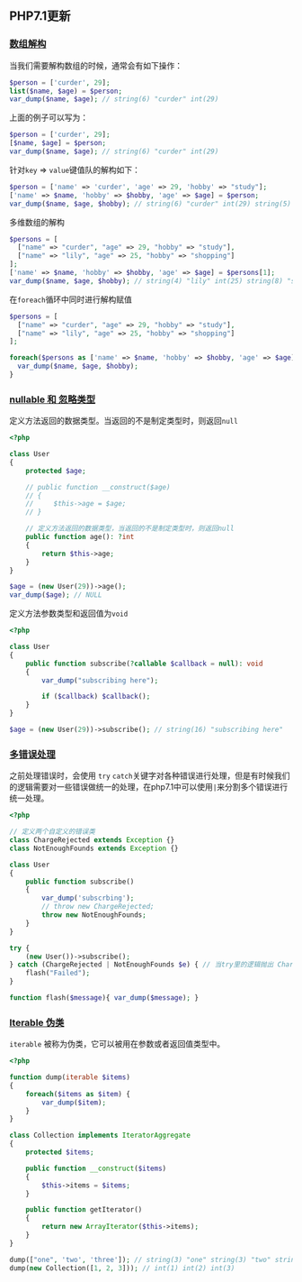 ## PHP7.1更新

### [数组解构](/7.1/array_destructuring.php)

当我们需要解构数组的时候，通常会有如下操作：

```php
$person = ['curder', 29];
list($name, $age) = $person;
var_dump($name, $age); // string(6) "curder" int(29)
```

上面的例子可以写为：

```php
$person = ['curder', 29];
[$name, $age] = $person;
var_dump($name, $age); // string(6) "curder" int(29)
```



针对`key` => `value`键值队的解构如下：

```php
$person = ['name' => 'curder', 'age' => 29, 'hobby' => "study"];
['name' => $name, 'hobby' => $hobby, 'age' => $age] = $person;
var_dump($name, $age, $hobby); // string(6) "curder" int(29) string(5) "study"
```



多维数组的解构

```php
$persons = [
  ["name" => "curder", "age" => 29, "hobby" => "study"],
  ["name" => "lily", "age" => 25, "hobby" => "shopping"]
];
['name' => $name, 'hobby' => $hobby, 'age' => $age] = $persons[1];
var_dump($name, $age, $hobby); // string(4) "lily" int(25) string(8) "shopping"
```



在`foreach`循环中同时进行解构赋值

```php
$persons = [
  ["name" => "curder", "age" => 29, "hobby" => "study"],
  ["name" => "lily", "age" => 25, "hobby" => "shopping"]
];

foreach($persons as ['name' => $name, 'hobby' => $hobby, 'age' => $age]) {
  var_dump($name, $age, $hobby);
}
```

### [nullable 和 忽略类型](/7.1/nullable_and_void_type.php)



定义方法返回的数据类型。当返回的不是制定类型时，则返回`null`

```php
<?php

class User
{
    protected $age;

    // public function __construct($age)
    // {
    //     $this->age = $age;
    // }

    // 定义方法返回的数据类型，当返回的不是制定类型时，则返回null
    public function age(): ?int
    {
        return $this->age;
    }
}

$age = (new User(29))->age();
var_dump($age); // NULL
```



定义方法参数类型和返回值为`void`

```php
<?php

class User
{
    public function subscribe(?callable $callback = null): void
    {
        var_dump("subscribing here");

        if ($callback) $callback();
    }
}

$age = (new User(29))->subscribe(); // string(16) "subscribing here"
```
### [多错误处理](/7.1/multi_catch_exception_handling.php)

之前处理错误时，会使用 `try` `catch`关键字对各种错误进行处理，但是有时候我们的逻辑需要对一些错误做统一的处理，在php7.1中可以使用`|`来分割多个错误进行统一处理。

```php
<?php

// 定义两个自定义的错误类
class ChargeRejected extends Exception {}
class NotEnoughFounds extends Exception {}

class User
{
    public function subscribe()
    {
        var_dump('subscrbing');
        // throw new ChargeRejected;
        throw new NotEnoughFounds;
    }
}

try {
    (new User())->subscribe();
} catch (ChargeRejected | NotEnoughFounds $e) { // 当try里的逻辑抛出 ChargeRejected 或者 NotEnoughFounds 错误时都会执行下面的逻辑
    flash("Failed");
}

function flash($message){ var_dump($message); }
```



### [Iterable 伪类](/7.1/iterabres.php)



`iterable` 被称为伪类，它可以被用在参数或者返回值类型中。

```php
<?php

function dump(iterable $items)
{
    foreach($items as $item) {
        var_dump($item);
    }
}

class Collection implements IteratorAggregate
{
    protected $items;

    public function __construct($items)
    {
        $this->items = $items;
    }

    public function getIterator()
    {
        return new ArrayIterator($this->items);
    }
}

dump(["one", 'two', 'three']); // string(3) "one" string(3) "two" string(5) "three"
dump(new Collection([1, 2, 3])); // int(1) int(2) int(3)
```

